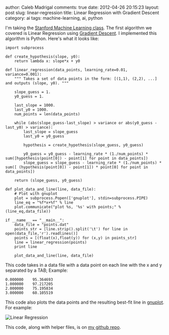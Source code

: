 author: Caleb Madrigal
comments: true
date: 2012-04-26 20:15:23
layout: post
slug: linear-regression
title: Linear Regression with Gradient Descent
category: ai
tags: machine-learning, ai, python

I'm taking the [Stanford Machine Learning class](http://class.coursera.org/ml/).  The first algorithm we covered is Linear Regression using [Gradient Descent](http://en.wikipedia.org/wiki/Gradient_descent).  I implemented this algorithm is Python.  Here's what it looks like:

    
    import subprocess
    
    def create_hypothesis(slope, y0):
        return lambda x: slope*x + y0
    
    def linear_regression(data_points, learning_rate=0.01, variance=0.001):
        """ Takes a set of data points in the form: [(1,1), (2,2), ...] and outputs (slope, y0). """
    
        slope_guess = 1.
        y0_guess = 1.
    
        last_slope = 1000.
        last_y0 = 1000.
        num_points = len(data_points)
    
        while (abs(slope_guess-last_slope) > variance or abs(y0_guess - last_y0) > variance):
            last_slope = slope_guess
            last_y0 = y0_guess
    
            hypothesis = create_hypothesis(slope_guess, y0_guess)
    
            y0_guess = y0_guess - learning_rate * (1./num_points) * sum([hypothesis(point[0]) - point[1] for point in data_points])
            slope_guess = slope_guess - learning_rate * (1./num_points) * sum([ (hypothesis(point[0]) - point[1]) * point[0] for point in data_points])
    
        return (slope_guess, y0_guess)
    
    def plot_data_and_line(line, data_file):
        # Plot with gnuplot
        plot = subprocess.Popen(['gnuplot'], stdin=subprocess.PIPE)
        line_eq = "%f*x+%f" % line
        plot.communicate("plot %s, '%s' with points;" % (line_eq,data_file))
    
    if __name__ == "__main__":
        data_file = "points.dat"
        points_str = [line.strip().split('\t') for line in open(data_file,'r').readlines()]
        points = [(float(x),float(y)) for (x,y) in points_str]
        line = linear_regression(points)
        print line
    
        plot_data_and_line(line, data_file)


This code takes in a data file with a data point on each line with the x and y separated by a TAB; Example:

    
    0.000000	95.364693
    1.000000	97.217205
    2.000000	75.195834
    3.000000	60.105519

This code also plots the data points and the resulting best-fit line in [gnuplot](http://en.wikipedia.org/wiki/Gnuplot).  For example:

![Linear Regression](/static/images/linear_regression_example.png)

This code, along with helper files, is on [my github repo](https://github.com/calebmadrigal/machine-learning-algorithms/tree/master/univariate_linear_regression).

